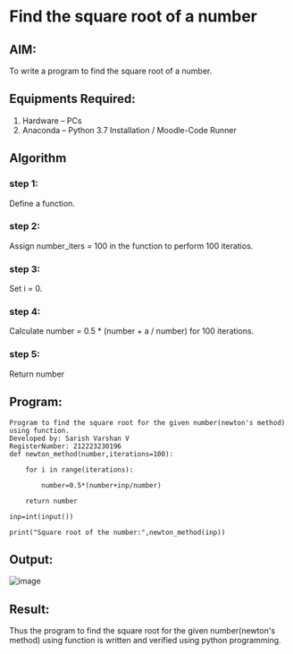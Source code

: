 # Find the square root of a number

## AIM:
To write a program to find the square root of a number.

## Equipments Required:
1. Hardware – PCs
2. Anaconda – Python 3.7 Installation / Moodle-Code Runner

## Algorithm
### step 1:
Define a function.
### step 2:
Assign number_iters = 100 in the function to perform 100 iteratios.
### step 3:
Set i = 0.
### step 4:
Calculate  number = 0.5 * (number + a / number) for 100 iterations.
### step 5:
Return number

## Program:

```
Program to find the square root for the given number(newton's method) using function.
Developed by: Sarish Varshan V
RegisterNumber: 212223230196 
def newton_method(number,iterations=100):

    for i in range(iterations):
    
        number=0.5*(number+inp/number)
        
    return number
    
inp=int(input())

print("Square root of the number:",newton_method(inp))

```

## Output: 
 ![image](https://github.com/sarishvarshan/Square-root-of-a-number/assets/152167665/c63c1ff3-6c7e-4bcb-92c0-74c8b2b37221)



## Result:
Thus the program to find the square root for the given number(newton's method) using function is written and verified using python programming.

